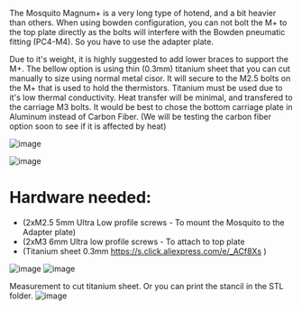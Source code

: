 The Mosquito Magnum+ is a very long type of hotend, and a bit heavier than others. When using bowden configuration, you can not bolt the M+ to the top plate directly as the bolts will interfere with the Bowden pneumatic fitting (PC4-M4). So you have to use the adapter plate.

Due to it's weight, it is highly suggested to add lower braces to support the M+. The bellow option is using thin (0.3mm) titanium sheet that you can cut manually to size using normal metal cisor. It will secure to the M2.5 bolts on the M+ that is used to hold the thermistors. Titanium must be used due to it's low thermal conductivity. Heat transfer will be minimal, and transfered to the carriage M3 bolts. It would be best to chose the bottom carriage plate in Aluminum instead of Carbon Fiber. (We will be testing the carbon fiber option soon to see if it is affected by heat)

![image](https://user-images.githubusercontent.com/37383368/143982841-a700927a-6d3a-4ea6-bcc3-9d1d4229d379.png)


![image](https://user-images.githubusercontent.com/37383368/143985257-3a80b09e-9f90-499d-a6c0-d0f7d603741f.png)

# Hardware needed:

- (2xM2.5 5mm Ultra Low profile screws - To mount the Mosquito to the Adapter plate)
- (2xM3 6mm Ultra low profile screws - To attach to top plate 
- (Titanium sheet 0.3mm  https://s.click.aliexpress.com/e/_ACf8Xs )



![image](https://user-images.githubusercontent.com/37383368/143983555-904d21c1-04ec-47c7-8d3e-ba36fb0adce2.png)
![image](https://user-images.githubusercontent.com/37383368/143984007-2a22bd06-bead-4b8c-9b3f-7f3cef70b7b0.png)

Measurement to cut titanium sheet. Or you can print the stancil in the STL folder.
![image](https://user-images.githubusercontent.com/37383368/143984940-0e7289be-4b25-4ee0-92b1-47c26c67712d.png)



